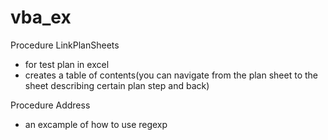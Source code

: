 # vba_ex


Procedure LinkPlanSheets 
- for test plan in excel 
- creates a table of contents(you can navigate from the plan sheet to the sheet describing certain plan step and back)

Procedure Address 
- an excample of how to use regexp 
